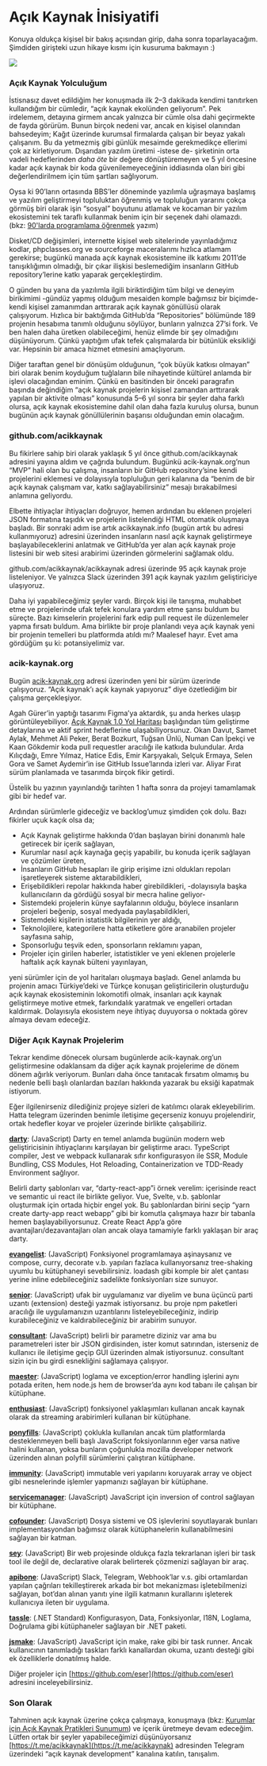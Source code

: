 # Açık Kaynak İnisiyatifi

Konuya oldukça kişisel bir bakış açısından girip, daha sonra toparlayacağım. Şimdiden girişteki uzun hikaye kısmı için kusuruma bakmayın :)

![](https://cdn.hashnode.com/res/hashnode/image/upload/v1659040683473/nb6DGQfNf.png)

### **Açık Kaynak Yolculuğum**

İstisnasız davet edildiğim her konuşmada ilk 2–3 dakikada kendimi tanıtırken kullandığım bir cümledir, “açık kaynak ekolünden geliyorum”. Pek irdelemem, detayına girmem ancak yalnızca bir cümle olsa dahi geçirmekte de fayda görürüm. Bunun birçok nedeni var, ancak en kişisel olanından bahsedeyim; Kağıt üzerinde kurumsal firmalarda çalışan bir beyaz yakalı çalışanım. Bu da yetmezmiş gibi günlük mesaimde gerekmedikçe ellerimi çok az kirletiyorum. Dışarıdan yazılım üretimi -istese de- şirketinin orta vadeli hedeflerinden *daha öte* bir değere dönüştüremeyen ve 5 yıl öncesine kadar açık kaynak bir koda güvenilemeyeceğinin iddiasında olan biri gibi değerlendirilmem için tüm şartları sağlıyorum.

Oysa ki 90’ların ortasında BBS’ler döneminde yazılımla uğraşmaya başlamış ve yazılım geliştirmeyi topluluktan öğrenmiş ve topluluğun yararını çokça görmüş biri olarak işin “sosyal” boyutunu atlamak ve kocaman bir yazılım ekosistemini tek taraflı kullanmak benim için bir seçenek dahi olamazdı. (bkz: [90'larda programlama öğrenmek](/90-larda-programlama-ogrenmek) yazım)

Disket/CD değişimleri, internette kişisel web sitelerinde yayınladığımız kodlar, phpclasses.org ve sourceforge maceralarımı hızlıca atlamam gerekirse; bugünkü manada açık kaynak ekosistemine ilk katkımı 2011’de tanışıklığımın olmadığı, bir çıkar ilişkisi beslemediğim insanların GitHub repository’lerine katkı yaparak gerçekleştirdim.

O günden bu yana da yazılımla ilgili biriktirdiğim tüm bilgi ve deneyim birikimimi -gündüz yapmış olduğum mesaiden komple bağımsız bir biçimde- kendi kişisel zamanımdan arttırarak açık kaynak gönüllüsü olarak çalışıyorum. Hızlıca bir baktığımda GitHub’da “Repositories” bölümünde 189 projenin hesabıma tanımlı olduğunu söylüyor, bunların yalnızca 27’si fork. Ve ben halen daha üretken olabileceğimi, henüz elimde bir şey olmadığını düşünüyorum. Çünkü yaptığım ufak tefek çalışmalarda bir bütünlük eksikliği var. Hepsinin bir amaca hizmet etmesini amaçlıyorum.

Diğer taraftan genel bir dönüşüm olduğunun, “çok büyük katkısı olmayan” biri olarak benim koyduğum tuğlaların bile nihayetinde kültürel anlamda bir işlevi olacağından eminim. Çünkü en basitinden bir önceki paragrafın başında değindiğim “açık kaynak projelerin kişisel zamandan arttırarak yapılan bir aktivite olması” konusunda 5–6 yıl sonra bir şeyler daha farklı olursa, açık kaynak ekosistemine dahil olan daha fazla kuruluş olursa, bunun bugünün açık kaynak gönüllülerinin başarısı olduğundan emin olacağım.

### **github.com/acikkaynak**

Bu fikirlere sahip biri olarak yaklaşık 5 yıl önce github.com/acikkaynak adresini yayına aldım ve çağrıda bulundum. Bugünkü acik-kaynak.org’nun “MVP” hali olan bu çalışma, insanların bir GitHub repository’sine kendi projelerini eklemesi ve dolayısıyla topluluğun geri kalanına da “benim de bir açık kaynak çalışmam var, katkı sağlayabilirsiniz” mesajı bırakabilmesi anlamına geliyordu.

Elbette ihtiyaçlar ihtiyaçları doğruyor, hemen ardından bu eklenen projeleri JSON formatına taşıdık ve projelerin listelendiği HTML otomatik oluşmaya başladı. Bir sonraki adım ise artık acikkaynak.info (bugün artık bu adresi kullanmıyoruz) adresini üzerinden insanların nasıl açık kaynak geliştirmeye başlayabileceklerini anlatmak ve GitHub’da yer alan açık kaynak proje listesini bir web sitesi arabirimi üzerinden görmelerini sağlamak oldu.

github.com/acikkaynak/acikkaynak adresi üzerinde 95 açık kaynak proje listeleniyor. Ve yalnızca Slack üzerinden 391 açık kaynak yazılım geliştiriciye ulaşıyoruz.

Daha iyi yapabileceğimiz şeyler vardı. Birçok kişi ile tanışma, muhabbet etme ve projelerinde ufak tefek konulara yardım etme şansı buldum bu süreçte. Bazı kimselerin projelerini fark edip pull request ile düzenlemeler yapma fırsatı buldum. Ama birlikte bir proje planlandı veya açık kaynak yeni bir projenin temelleri bu platformda atıldı mı? Maalesef hayır. Evet ama gördüğüm şu ki: potansiyelimiz var.

### **acik-kaynak.org**

Bugün [acik-kaynak.org](https://acik-kaynak.org/) adresi üzerinden yeni bir sürüm üzerinde çalışıyoruz. “Açık kaynak’ı açık kaynak yapıyoruz” diye özetlediğim bir çalışma gerçekleşiyor.

Agah Gürer’in yaptığı tasarımı Figma’ya aktardık, şu anda herkes ulaşıp görüntüleyebiliyor. [Açık Kaynak 1.0 Yol Haritası](https://github.com/acikkaynak/acikkaynak-website/issues/30) başlığından tüm geliştirme detaylarına ve aktif sprint hedeflerine ulaşabiliyorsunuz. Okan Davut, Samet Aylak, Mehmet Ali Peker, Berat Bozkurt, Tuğsan Ünlü, Numan Can İpekçi ve Kaan Gökdemir koda pull requestler aracılığı ile katkıda bulundular. Arda Kılıçdağı, Emre Yılmaz, Hatice Edis, Emir Karşıyakalı, Selçuk Ermaya, Selen Gora ve Samet Aydemir’in ise GitHub Issue’larında izleri var. Aliyar Fırat sürüm planlamada ve tasarımda birçok fikir getirdi.

Üstelik bu yazının yayınlandığı tarihten 1 hafta sonra da projeyi tamamlamak gibi bir hedef var.

Ardından sürümlerle gideceğiz ve backlog’umuz şimdiden çok dolu. Bazı fikirler uçuk kaçık olsa da;

*   Açık Kaynak geliştirme hakkında 0’dan başlayan birini donanımlı hale getirecek bir içerik sağlayan,
*   Kurumlar nasıl açık kaynağa geçiş yapabilir, bu konuda içerik sağlayan ve çözümler üreten,
*   İnsanların GitHub hesapları ile girip erişime izni oldukları repoları işaretleyerek sisteme aktarabildikleri,
*   Erişebildikleri repolar hakkında haber girebildikleri, -dolayısıyla başka kullanıcıların da gördüğü sosyal bir mecra haline geliyor-
*   Sistemdeki projelerin künye sayfalarının olduğu, böylece insanların projeleri beğenip, sosyal medyada paylaşabildikleri,
*   Sistemdeki kişilerin istatistik bilgilerinin yer aldığı,
*   Teknolojilere, kategorilere hatta etiketlere göre aranabilen projeler sayfasına sahip,
*   Sponsorluğu teşvik eden, sponsorların reklamını yapan,
*   Projeler için girilen haberler, istatistikler ve yeni eklenen projelerle haftalık açık kaynak bülteni yayınlayan,

yeni sürümler için de yol haritaları oluşmaya başladı. Genel anlamda bu projenin amacı Türkiye’deki ve Türkçe konuşan geliştiricilerin oluşturduğu açık kaynak ekosisteminin lokomotifi olmak, insanları açık kaynak geliştirmeye motive etmek, farkındalık yaratmak ve engelleri ortadan kaldırmak. Dolayısıyla ekosistem neye ihtiyaç duyuyorsa o noktada görev almaya devam edeceğiz.

### **Diğer Açık Kaynak Projelerim**

Tekrar kendime dönecek olursam bugünlerde acik-kaynak.org’un geliştirmesine odaklansam da diğer açık kaynak projelerime de dönem dönem ağırlık veriyorum. Bunları daha önce tanıtacak fırsatım olmamış bu nedenle belli başlı olanlardan bazıları hakkında yazarak bu eksiği kapatmak istiyorum.

Eğer ilgilenirseniz dilediğiniz projeye sizleri de katılımcı olarak ekleyebilirim. Hatta telegram üzerinden benimle iletişime geçerseniz konuyu projelendirir, ortak hedefler koyar ve projeler üzerinde birlikte çalışabiliriz.

[**darty**](https://github.com/eser/darty): (JavaScript) Darty en temel anlamda bugünün modern web geliştiricisinin ihtiyaçlarını karşılayan bir geliştirme aracı. TypeScript compiler, Jest ve webpack kullanarak sıfır konfigurasyon ile SSR, Module Bundling, CSS Modules, Hot Reloading, Containerization ve TDD-Ready Environment sağlıyor.

Belirli darty şablonları var, “darty-react-app”i örnek verelim: içerisinde react ve semantic ui react ile birlikte geliyor. Vue, Svelte, v.b. şablonlar oluşturmak için ortada hiçbir engel yok. Bu şablonlardan birini seçip “yarn create darty-app react webapp” gibi bir komutla çalışmaya hazır bir tabanla hemen başlayabiliyorsunuz. Create React App’a göre avantajları/dezavantajları olan ancak olaya tamamiyle farklı yaklaşan bir araç darty.

[**evangelist**](https://github.com/eser/evangelist): (JavaScript) Fonksiyonel programlamaya aşinaysanız ve compose, curry, decorate v.b. yapıları fazlaca kullanıyorsanız tree-shaking uyumlu bu kütüphaneyi sevebilirsiniz. loadash gibi komple bir alet çantası yerine inline edebileceğiniz sadelikte fonksiyonları size sunuyor.

[**senior**](https://github.com/eser/senior): (JavaScript) ufak bir uygulamanız var diyelim ve buna üçüncü parti uzantı (extension) desteği yazmak istiyorsanız. bu proje npm paketleri aracılığı ile uygulamanızın uzantılarını listeleyebileceğiniz, indirip kurabileceğiniz ve kaldırabileceğiniz bir arabirim sunuyor.

[**consultant**](https://github.com/eser/consultant): (JavaScript) belirli bir parametre diziniz var ama bu parametreleri ister bir JSON girdisinden, ister komut satırından, isterseniz de kullanıcı ile iletişime geçip GUI üzerinden almak istiyorsunuz. consultant sizin için bu girdi esnekliğini sağlamaya çalışıyor.

[**maester**](https://github.com/eser/maester): (JavaScript) loglama ve exception/error handling işlerini aynı potada eriten, hem node.js hem de browser’da aynı kod tabanı ile çalışan bir kütüphane.

[**enthusiast**](https://github.com/eser/enthusiast): (JavaScript) fonksiyonel yaklaşımları kullanan ancak kaynak olarak da streaming arabirimleri kullanan bir kütüphane.

[**ponyfills**](https://github.com/eser/ponyfills): (JavaScript) çoklukla kullanılan ancak tüm platformlarda desteklenmeyen belli başlı JavaScript foksiyonlarının eğer varsa native halini kullanan, yoksa bunların çoğunlukla mozilla developer network üzerinden alınan polyfill sürümlerini çalıştıran kütüphane.

[**immunity**](https://github.com/eser/immunity): (JavaScript) immutable veri yapılarını koruyarak array ve object gibi nesnelerinde işlemler yapmanızı sağlayan bir kütüphane.

[**servicemanager**](https://github.com/eser/servicemanager): (JavaScript) JavaScript için inversion of control sağlayan bir kütüphane.

[**cofounder**](https://github.com/eser/cofounder): (JavaScript) Dosya sistemi ve OS işlevlerini soyutlayarak bunları implementasyondan bağımsız olarak kütüphanelerin kullanabilmesini sağlayan bir katman.

[**sey**](https://github.com/eser/sey): (JavaScript) Bir web projesinde oldukça fazla tekrarlanan işleri bir task tool ile değil de, declarative olarak belirterek çözmenizi sağlayan bir araç.

[**apibone**](https://github.com/eser/apibone): (JavaScript) Slack, Telegram, Webhook’lar v.s. gibi ortamlardan yapılan çağrıları tekilleştirerek arkada bir bot mekanizması işletebilmenizi sağlayan, bot’dan alınan yanıtı yine ilgili katmanın kurallarını işleterek kullanıcıya ileten bir uygulama.

[**tassle**](https://github.com/eser/tassle): (.NET Standard) Konfigurasyon, Data, Fonksiyonlar, I18N, Loglama, Doğrulama gibi kütüphaneler sağlayan bir .NET paketi.

[**jsmake**](https://github.com/eser/jsmake): (JavaScript) JavaScript için make, rake gibi bir task runner. Ancak kullanıcının tanımladığı taskları farklı kanallardan okuma, uzantı desteği gibi ek özelliklerle donatılmış halde.

Diğer projeler için [https://github.com/eser](https://github.com/eser) adresini inceleyebilirsiniz.

### **Son Olarak**

Tahminen açık kaynak üzerine çokça çalışmaya, konuşmaya (bkz: [Kurumlar için Açık Kaynak Pratikleri Sunumum](https://speakerdeck.com/eser/acik-kaynak-pratikleri)) ve içerik üretmeye devam edeceğim. Lütfen ortak bir şeyler yapabileceğimizi düşünüyorsanız [https://t.me/acikkaynak](https://t.me/acikkaynak) adresinden Telegram üzerindeki “açık kaynak development” kanalına katılın, tanışalım.
